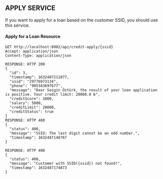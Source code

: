 ## APPLY SERVICE

If you want to apply for a loan based on the customer SSID, you should use this service.

####  Apply for a Loan Resource
```
GET http://localhost:8082/api/credit-apply/{ssid}
Accept: application/json
Content-Type: application/json

RESPONSE: HTTP 200 
{
  "id": 3,
  "timestamp": 1632487211077,
  "ssid": "29776973134",
  "phone": "905343697677",
  "message": "Dear Sezgin Öztürk, the result of your loan application is positive. Your credit limit: 20000.0 ₺",
  "creditScore": 1000,
  "salary": 5000,
  "creditLimit": 20000,
  "creditStatus": true
}
RESPONSE: HTTP 400
{
  "status": 400,
  "message": "SSID: The last digit cannot be an odd number.",
  "timestamp": 1632487148767
}

RESPONSE: HTTP 400
{
  "status": 400,
  "message": "Customer with SSID({ssid}) not found!",
  "timestamp": 1632487174873
}
```
